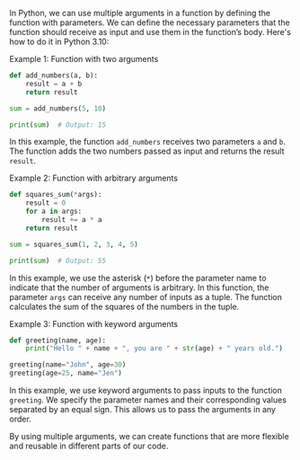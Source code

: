 In Python, we can use multiple arguments in a function by defining the function with parameters. We can define the necessary parameters that the function should receive as input and use them in the function’s body. Here's how to do it in Python 3.10:

Example 1: Function with two arguments

```python
def add_numbers(a, b):
    result = a + b
    return result

sum = add_numbers(5, 10)

print(sum)  # Output: 15
```

In this example, the function `add_numbers` receives two parameters `a` and `b`. The function adds the two numbers passed as input and returns the result `result`.

Example 2: Function with arbitrary arguments

```python
def squares_sum(*args):
    result = 0
    for a in args:
        result += a * a
    return result

sum = squares_sum(1, 2, 3, 4, 5)

print(sum)  # Output: 55
```

In this example, we use the asterisk (`*`) before the parameter name to indicate that the number of arguments is arbitrary. In this function, the parameter `args` can receive any number of inputs as a tuple. The function calculates the sum of the squares of the numbers in the tuple. 

Example 3: Function with keyword arguments

```python
def greeting(name, age):
    print("Hello " + name + ", you are " + str(age) + " years old.")

greeting(name="John", age=30)
greeting(age=25, name="Jen")
```

In this example, we use keyword arguments to pass inputs to the function `greeting`. We specify the parameter names and their corresponding values separated by an equal sign. This allows us to pass the arguments in any order. 

By using multiple arguments, we can create functions that are more flexible and reusable in different parts of our code.
